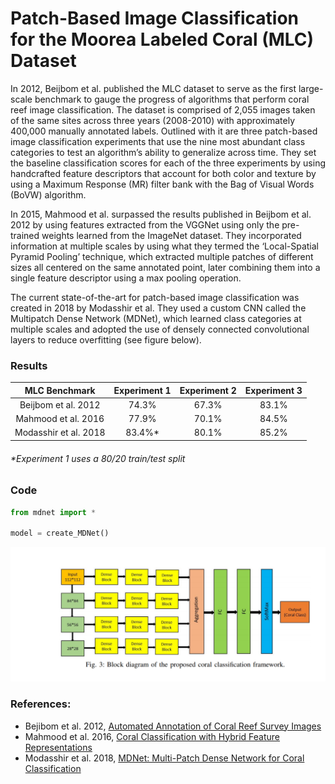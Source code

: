 # Patch-Based Image Classification for the Moorea Labeled Coral (MLC) Dataset

In 2012, Beijbom et al. published the MLC dataset to serve as the first large-scale benchmark to gauge the progress of algorithms that perform coral reef image classification. The dataset is comprised of 2,055 images taken of the same sites across three years (2008-2010) with approximately 400,000 manually annotated labels. Outlined with it are three patch-based image classification experiments that use the nine most abundant class categories to test an algorithm’s ability to generalize across time. They set the baseline classification scores for each of the three experiments by using handcrafted feature descriptors that account for both color and texture by using a Maximum Response (MR) filter bank with the Bag of Visual Words (BoVW) algorithm.
    
In 2015, Mahmood et al. surpassed the results published in Beijbom et al. 2012 by using features extracted from the VGGNet using only the pre-trained weights learned from the ImageNet dataset. They incorporated information at multiple scales by using what they termed the ‘Local-Spatial Pyramid Pooling’ technique, which extracted multiple patches of different sizes all centered on the same annotated point, later combining them into a single feature descriptor using a max pooling operation. 
    
The current state-of-the-art for patch-based image classification was created in 2018 by Modasshir et al. They used a custom CNN called the Multipatch Dense Network (MDNet), which learned class categories at multiple scales and adopted the use of densely connected convolutional layers to reduce overfitting (see figure below).

 ### Results   
 
| MLC Benchmark | Experiment 1  | Experiment 2 | Experiment 3 |
| :-------------: | :-------------: | :-------------: | :-------------: |
| Beijbom et al. 2012 | 74.3% | 67.3% | 83.1% | 
| Mahmood et al. 2016 | 77.9% | 70.1% | 84.5% | 
| Modasshir et al. 2018 | 83.4%* | 80.1% | 85.2% |

###### *Experiment 1 uses a 80/20 train/test split
    

### Code
```python
from mdnet import *

model = create_MDNet()
```

![](Paper_Figures/MDNet_Figure.png)
  
  
 
### References:
* Bejibom et al. 2012, [Automated Annotation of Coral Reef Survey Images](https://www.researchgate.net/publication/261494296_Automated_Annotation_of_Coral_Reef_Survey_Images) 
* Mahmood et al. 2016, [Coral Classification with Hybrid Feature Representations](https://homepages.inf.ed.ac.uk/rbf/PAPERS/icip16.pdf)  
* Modasshir et al. 2018, [MDNet: Multi-Patch Dense Network for Coral Classification](https://afrl.cse.sc.edu/afrl/publications/public_html/papers/ModasshirOceans2018.pdf)  
